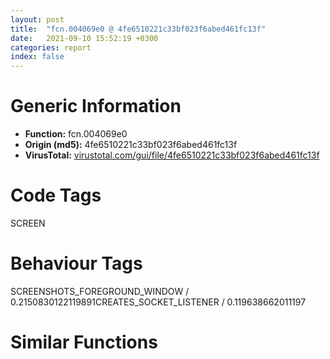 ```yaml
---
layout: post
title:  "fcn.004069e0 @ 4fe6510221c33bf023f6abed461fc13f"
date:   2021-09-10 15:52:19 +0300
categories: report
index: false
---
```


# Generic Information
- **Function:** fcn.004069e0
- **Origin (md5):** 4fe6510221c33bf023f6abed461fc13f
- **VirusTotal:** [virustotal.com/gui/file/4fe6510221c33bf023f6abed461fc13f][virustotal_ref]

# Code Tags
<span class="tag" id="SCREEN">SCREEN</span>


# Behaviour Tags
<span class="bhv-tag" id="SCREENSHOTS_FOREGROUND_WINDOW">SCREENSHOTS_FOREGROUND_WINDOW / 0.2150830122119891</span><span class="bhv-tag" id="CREATES_SOCKET_LISTENER">CREATES_SOCKET_LISTENER / 0.119638662011197</span>

# Similar Functions
<script type="text/javascript" src="https://www.gstatic.com/charts/loader.js"></script>
<script type="text/javascript">

    google.charts.load('current', {'packages':['corechart']});
    google.charts.setOnLoadCallback(drawChart);

    function drawChart() {
    var data = new google.visualization.DataTable();
        data.addColumn('number', 'X');
        data.addColumn('number', 'Y');
        data.addColumn({type: 'string', role: 'tooltip', 'p': {'html': true}});
        data.addColumn({'type': 'string', 'role': 'style'});
        
        data.addRows([
    [257.9285888671875, -64.20443725585938, '<b><a href="/report/fcn.004069e0@4fe6510221c33bf023f6abed461fc13f">fcn.004069e0</a><br>@4fe6510221c33bf023f6abed461fc13f</b><br>', 'point { fill-color: #e0440e; }'],
[21.72039031982422, -110.43749237060547, '<b><a href="/report/fcn.00406ed0@4fe6510221c33bf023f6abed461fc13f">fcn.00406ed0</a><br>@4fe6510221c33bf023f6abed461fc13f</b><br>', 'null'],
[-24.513107299804688, 125.77062225341797, '<b><a href="/report/fcn.004102e0@4fe6510221c33bf023f6abed461fc13f">fcn.004102e0</a><br>@4fe6510221c33bf023f6abed461fc13f</b><br>', 'null'],
[211.69508361816406, 172.00369262695312, '<b><a href="/report/fcn.0040f3b0@4fe6510221c33bf023f6abed461fc13f">fcn.0040f3b0</a><br>@4fe6510221c33bf023f6abed461fc13f</b><br>', 'null'],

        ]);

    var options = {
        title: 'Similarity Plot',
        legend: 'none',
        colors: ['#dedbd9', '#e6693e', '#ec8f6e', '#f3b49f', '#f6c7b6'],
        tooltip: {isHtml: true, trigger: 'both'},
        explorer: {
        actions: ["dragToZoom", "rightClickToReset"],
        },
        chartArea: {
        width: '80%',
        height: '80%'
        },
        width: '100%',
        height: '100%'
    };

    var chart = new google.visualization.ScatterChart(document.getElementById('chart_div'));

    chart.draw(data, options);
    }
    
</script>


<div id="chart_div" style="width: 100%px; height: 100%;"></div>

# Disassembled Code
{% highlight nasm %}

sub esp, 0xc
push ebx
push ebp
push esi
mov ebx, ecx
mov ecx, dword[esp+0x1c]
push edi
mov esi, eax
mov edi, edx
mov dword[esp+0x14], 0x7fffffff
cmp ecx, dword[0x4c65ec]
je 0x406e03
mov eax, dword[edi+0x10]
cmp eax, 0xffc3d44f
je 0x406a64
cmp eax, 0xffc3d44e
je 0x406a64
cmp eax, 0xffc3d44d
je 0x406a64
mov ebp, dword[0x4c6eec]
movzx eax, bl
lea eax, [eax+eax*8]
shl eax, 5
mov eax, dword[eax+ebp]
xor ebp, ebp
xor dl, dl
cmp eax, ebp
je 0x406a68
cmp dword[eax], 7
je 0x406a68
mov edx, dword[esp+0x34]
mov eax, dword[esp+0x2c]
push ebp
push 0x7fffffff
push edx
push eax
push esi
push ebx
mov ebx, dword[esp+0x48]
mov eax, edi
call fcn.004068b0
add esp, 0x18
pop edi
pop esi
pop ebp
pop ebx
add esp, 0xc
ret
mov dl, 1
xor ebp, ebp
cmp byte[0x4c6efe], 0
je 0x406a75
test dl, dl
je 0x406a8b
cmp dword[0x4c8600], 1
jne 0x406ade
cmp byte[0x4c862e], 0
je 0x406a8b
test dl, dl
jne 0x406ade
lea ecx, [esp+0x18]
push ecx
mov ecx, dword[esp+0x34]
lea eax, [esp+0x18]
push eax
mov eax, dword[esp+0x34]
push ecx
push eax
push esi
push ebx
push edi
call fcn.00406ed0
add esp, 0x1c
test al, al
jne 0x406ade
mov ecx, dword[esp+0x18]
mov edx, dword[esp+0x14]
mov eax, dword[esp+0x34]
push ecx
mov ecx, dword[esp+0x30]
push edx
push eax
push ecx
mov ecx, dword[esp+0x30]
push esi
push ebx
mov ebx, dword[esp+0x48]
mov eax, edi
call fcn.004068b0
add esp, 0x18
pop edi
pop esi
pop ebp
pop ebx
add esp, 0xc
ret
mov edx, dword[esp+0x2c]
push ebp
push edx
push esi
push ebx
call fcn.004079c0
add esp, 0x10
cmp bl, 0x4c
jne 0x406c00
cmp byte[esp+0x2c], 0
jne 0x406d39
mov al, byte[0x4c64b5]
cmp al, 0x40
je 0x406b17
cmp al, 0x80
je 0x406b17
cmp al, 0xc0
jne 0x406d39
cmp byte[0x4c92ca], 0
je 0x406d39
push 0x100
push ebp
push 0x4c64d8
mov dword[0x4c53c8], ebp
mov byte[0x4c64b7], 0
mov byte[0x4c64b6], 0
mov byte[0x4c64b5], 0
call fcn.00495c20
add esp, 0xc
push ebp
push str.32771
mov byte[0x4c53ce], 0
mov byte[0x4c53cd], 0
mov byte[0x4c53cc], 0
mov byte[0x4c53c7], 0
call dword[sym.imp.USER32.dll_FindWindowW]
test eax, eax
setne al
mov byte[0x4c53c6], al
xor eax, eax
xor ecx, ecx
mov dword[0x4c53a4], eax
mov dword[0x4c53a8], eax
mov dword[0x4c53ac], eax
mov dword[0x4c53b0], eax
mov dword[0x4c53b4], eax
mov word[0x4c53b8], ax
mov word[0x4c5208], cx
mov dword[0x4c5204], ebp
call dword[sym.imp.USER32.dll_GetForegroundWindow]
xor edx, edx
mov dword[0x4c5200], eax
mov byte[0x4c53c3], 0
mov byte[0x4c53c2], 0
mov word[0x4c53c4], dx
mov byte[0x4c53c1], dl
mov byte[0x4c53c0], dl
mov dword[0x4c53bc], ebp
mov byte[0x4c53bb], dl
mov byte[0x4c53ba], dl
mov byte[0x4c52c7], dl
jmp 0x406d39
cmp bl, 0x2e
je 0x406c0e
cmp bl, 0x6e
jne 0x406d10
cmp byte[esp+0x2c], 0
jne 0x406d10
mov al, byte[0x4c64b7]
test al, 3
je 0x406d10
test al, 0xc
je 0x406d10
test al, 0x30
jne 0x406d10
push 0x100
push ebp
push 0x4c64d8
mov dword[0x4c53c8], ebp
mov byte[0x4c64b7], 0
mov byte[0x4c64b6], 0
mov byte[0x4c64b5], 0
call fcn.00495c20
add esp, 0xc
push ebp
push str.32771
mov byte[0x4c53ce], 0
mov byte[0x4c53cd], 0
mov byte[0x4c53cc], 0
mov byte[0x4c53c7], 0
call dword[sym.imp.USER32.dll_FindWindowW]
test eax, eax
setne al
mov byte[0x4c53c6], al
xor eax, eax
xor ecx, ecx
mov dword[0x4c53a4], eax
mov dword[0x4c53a8], eax
mov dword[0x4c53ac], eax
mov dword[0x4c53b0], eax
mov dword[0x4c53b4], eax
mov word[0x4c53b8], ax
mov word[0x4c5208], cx
mov dword[0x4c5204], ebp
call dword[sym.imp.USER32.dll_GetForegroundWindow]
xor edx, edx
mov dword[0x4c5200], eax
mov byte[0x4c53c3], 0
mov byte[0x4c53c2], 0
mov word[0x4c53c4], dx
mov byte[0x4c53c1], dl
mov byte[0x4c53c0], dl
mov dword[0x4c53bc], ebp
mov byte[0x4c53bb], dl
mov byte[0x4c53ba], dl
mov byte[0x4c52c7], dl
lea esp, [esp]
cmp bl, 9
jne 0x406d39
cmp byte[esp+0x2c], 0
jne 0x406d39
cmp byte[0x4c53c6], 0
jne 0x406d39
mov al, byte[0x4c64b5]
test al, 0xc
je 0x406d39
test al, 3
jne 0x406d39
mov byte[0x4c53c6], 1
mov ecx, dword[0x4c6eec]
movzx eax, bl
lea eax, [eax+eax*8]
shl eax, 5
cmp byte[eax+ecx+4], 0
je 0x406e05
cmp byte[0x4c53c6], 0
je 0x406d92
cmp byte[esp+0x2c], 0
je 0x406d74
cmp bl, 0xa4
je 0x406d79
cmp bl, 0xa5
je 0x406d79
cmp bl, 0x12
je 0x406d79
jmp 0x406d92
cmp bl, 0x1b
jne 0x406d92
mov edx, dword[esp+0x30]
movzx eax, word[edx+4]
cmp eax, 0x68
je 0x406d92
cmp eax, 0x73
je 0x406d92
mov byte[0x4c53c6], 0
cmp bl, 0x5b
je 0x406da1
mov byte[esp+0x13], 0
cmp bl, 0x5c
jne 0x406da6
mov byte[esp+0x13], 1
cmp byte[esp+0x38], 0
je 0x406e05
cmp byte[esp+0x2c], 0
je 0x406e05
cmp byte[esp+0x13], 0
jne 0x406dd3
cmp bl, 0x12
je 0x406dd3
cmp bl, 0xa4
je 0x406dd3
cmp bl, 0xa5
jne 0x406e05
call fcn.00411ed0
test al, al
jne 0x406e05
mov al, byte[0x4c64b5]
test al, 3
jne 0x406e05
cmp byte[esp+0x13], 0
je 0x406de7
test al, 0x3c
jne 0x406e05
movzx eax, byte[0x4c2385]
push 0xffc3d44d
push ebp
push ebp
push ebp
push eax
push 2
call fcn.0040f3b0
add esp, 0x18
jmp 0x406e05
xor ebp, ebp
cmp byte[0x4c28e2], 0
je 0x406e27
cmp bl, 1
je 0x406e18
cmp bl, 2
jne 0x406e27
xor ecx, ecx
mov word[0x4c5208], cx
mov dword[0x4c5204], ebp
mov edx, dword[esp+0x28]
mov eax, dword[esp+0x24]
mov ecx, dword[esp+0x20]
push edi
push edx
push eax
push ecx
call dword[sym.imp.USER32.dll_CallNextHookEx]
mov ebx, dword[esp+0x34]
mov esi, dword[sym.imp.USER32.dll_PostMessageW]
mov edi, eax
cmp ebx, 0x3fff
je 0x406e9c
mov ebp, dword[esp+0x30]
movzx edx, word[ebp+2]
mov eax, dword[0x4c64b8]
push edx
push ebx
push 0x400
push eax
call esi
cmp byte[esp+0x2c], 0
je 0x406e9c
mov ecx, dword[0x4c6ee8]
and ebx, 0x3fff
movzx eax, word[ecx+ebx*2]
mov edx, 0x3fff
cmp ax, dx
je 0x406e9c
movzx ecx, word[ebp+2]
push ecx
push eax
mov eax, dword[0x4c64b8]
push 0x400
push eax
call esi
mov eax, dword[esp+0x14]
cmp eax, 0x7fffffff
je 0x406ebb
mov ecx, dword[esp+0x18]
mov edx, dword[0x4c64b8]
push ecx
push eax
push 0x401
push edx
call esi
mov eax, edi
pop edi
pop esi
pop ebp
pop ebx
add esp, 0xc
ret

{% endhighlight %}

[virustotal_ref]: https://www.virustotal.com/gui/file/4fe6510221c33bf023f6abed461fc13f